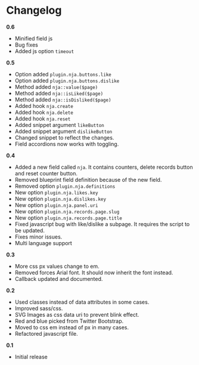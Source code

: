# Changelog

**0.6**

- Minified field js
- Bug fixes
- Added js option `timeout`

**0.5**
- Option added `plugin.nja.buttons.like`
- Option added `plugin.nja.buttons.dislike`
- Method added `nja::value($page)`
- Method added `nja::isLiked($page)`
- Method added `nja::isDisliked($page)`
- Added hook `nja.create`
- Added hook `nja.delete`
- Added hook `nja.reset`
- Added snippet argument `likeButton`
- Added snippet argument `dislikeButton`
- Changed snippet to reflect the changes.
- Field accordions now works with toggling.

**0.4**

- Added a new field called `nja`. It contains counters, delete records button and reset counter button.
- Removed blueprint field definition because of the new field.
- Removed option `plugin.nja.definitions`
- New option `plugin.nja.likes.key`
- New option `plugin.nja.dislikes.key`
- New option `plugin.nja.panel.uri`
- New option `plugin.nja.records.page.slug`
- New option `plugin.nja.records.page.title`
- Fixed javascript bug with like/dislike a subpage. It requires the script to be updated.
- Fixes minor issues.
- Multi language support

**0.3**

- More css px values change to em.
- Removed forces Arial font. It should now inherit the font instead.
- Callback updated and documented.

**0.2**

- Used classes instead of data attributes in some cases.
- Improved sass/css.
- SVG Images as css data uri to prevent blink effect.
- Red and blue picked from Twitter Bootstrap.
- Moved to css em instead of px in many cases.
- Refactored javascript file.

**0.1**

- Initial release